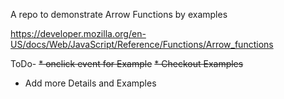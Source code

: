 A repo to demonstrate Arrow Functions by examples

https://developer.mozilla.org/en-US/docs/Web/JavaScript/Reference/Functions/Arrow_functions

ToDo-
  ~~* onclick event for Example~~
  ~~* Checkout Examples~~
  * Add more Details and Examples